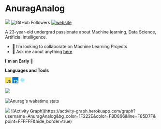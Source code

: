# AnuragAnalog

![](https://visitor-badge.laobi.icu/badge?page_id=AnuragAnalog)
![GitHub Followers](https://img.shields.io/github/followers/AnuragAnalog?label=Follow&style=social)
[![website](https://img.shields.io/badge/Website-46a2f1.svg?&style=flat-square&logo=Google-Chrome&logoColor=white&link=https://anuraganalog.byticians.com)](https://anuraganalog.byticians.com)

A 23-year-old undergrad passionate about Machine learning, Data Science, Artificial Intelligence.

- 👯 I’m looking to collaborate on Machine Learning Projects
- 💬 Ask me about anything [here](https://github.com/AnuragAnalog/ANuragAnalog/issues)

**I'm an Early 🐤** 

**Languages and Tools**

<code><img height="20" src="https://raw.githubusercontent.com/github/explore/80688e429a7d4ef2fca1e82350fe8e3517d3494d/topics/javascript/javascript.png"></code>
<code><img height="20" src="https://raw.githubusercontent.com/github/explore/80688e429a7d4ef2fca1e82350fe8e3517d3494d/topics/typescript/typescript.png"></code>
<code><img height="20" src="https://raw.githubusercontent.com/github/explore/80688e429a7d4ef2fca1e82350fe8e3517d3494d/topics/react/react.png"></code>

<img src="https://github-readme-stats.vercel.app/api?username=AnuragAnalog&show_icons=true&theme=radical&count_private=true">

![Anurag's wakatime stats](https://github-readme-stats.vercel.app/api/wakatime?username=AnuragAnalog)

<img src="https://github-readme-stats.vercel.app/api/top-langs/?username=AnuragAnalog&hide=tsql,jupyter%20notebook&layout=compact&langs_count=10">
![Activity Graph](https://activity-graph.herokuapp.com/graph?username=AnuragAnalog&bg_color=1F222E&color=F8D866&line=F85D7F&point=FFFFFF&hide_border=true)
